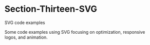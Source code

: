 # Section-Thirteen-SVG
SVG code examples

Some code examples using SVG focusing on optimization, responsive logos, and animation.
